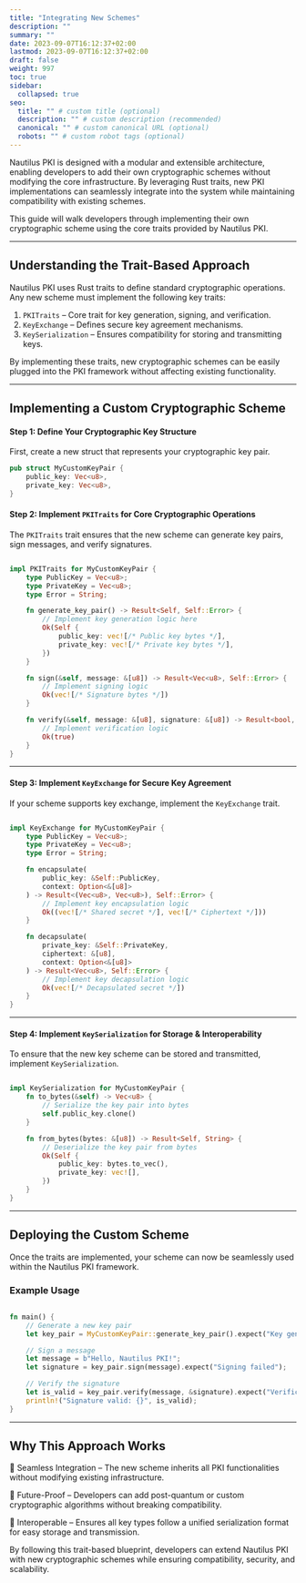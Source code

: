 ```yaml
---
title: "Integrating New Schemes"
description: ""
summary: ""
date: 2023-09-07T16:12:37+02:00
lastmod: 2023-09-07T16:12:37+02:00
draft: false
weight: 997
toc: true
sidebar:
  collapsed: true
seo:
  title: "" # custom title (optional)
  description: "" # custom description (recommended)
  canonical: "" # custom canonical URL (optional)
  robots: "" # custom robot tags (optional)
---
```

Nautilus PKI is designed with a modular and extensible architecture, enabling developers to add their own cryptographic schemes without modifying the core infrastructure. By leveraging Rust traits, new PKI implementations can seamlessly integrate into the system while maintaining compatibility with existing schemes.

This guide will walk developers through implementing their own cryptographic scheme using the core traits provided by Nautilus PKI.

---

## Understanding the Trait-Based Approach

Nautilus PKI uses Rust traits to define standard cryptographic operations. Any new scheme must implement the following key traits:

1. `PKITraits` – Core trait for key generation, signing, and verification.
2. `KeyExchange` – Defines secure key agreement mechanisms.
3. `KeySerialization` – Ensures compatibility for storing and transmitting keys.

By implementing these traits, new cryptographic schemes can be easily plugged into the PKI framework without affecting existing functionality.

---

## Implementing a Custom Cryptographic Scheme

#### Step 1: Define Your Cryptographic Key Structure

First, create a new struct that represents your cryptographic key pair.


```rust
pub struct MyCustomKeyPair {
    public_key: Vec<u8>,
    private_key: Vec<u8>,
}

```
#### Step 2: Implement `PKITraits` for Core Cryptographic Operations

The `PKITraits` trait ensures that the new scheme can generate key pairs, sign messages, and verify signatures.

```rust

impl PKITraits for MyCustomKeyPair {
    type PublicKey = Vec<u8>;
    type PrivateKey = Vec<u8>;
    type Error = String;

    fn generate_key_pair() -> Result<Self, Self::Error> {
        // Implement key generation logic here
        Ok(Self {
            public_key: vec![/* Public key bytes */],
            private_key: vec![/* Private key bytes */],
        })
    }

    fn sign(&self, message: &[u8]) -> Result<Vec<u8>, Self::Error> {
        // Implement signing logic
        Ok(vec![/* Signature bytes */])
    }

    fn verify(&self, message: &[u8], signature: &[u8]) -> Result<bool, Self::Error> {
        // Implement verification logic
        Ok(true)
    }
}

```

---

#### Step 3: Implement `KeyExchange` for Secure Key Agreement

If your scheme supports key exchange, implement the `KeyExchange` trait.

```rust

impl KeyExchange for MyCustomKeyPair {
    type PublicKey = Vec<u8>;
    type PrivateKey = Vec<u8>;
    type Error = String;

    fn encapsulate(
        public_key: &Self::PublicKey,
        context: Option<&[u8]>
    ) -> Result<(Vec<u8>, Vec<u8>), Self::Error> {
        // Implement key encapsulation logic
        Ok((vec![/* Shared secret */], vec![/* Ciphertext */]))
    }

    fn decapsulate(
        private_key: &Self::PrivateKey,
        ciphertext: &[u8],
        context: Option<&[u8]>
    ) -> Result<Vec<u8>, Self::Error> {
        // Implement key decapsulation logic
        Ok(vec![/* Decapsulated secret */])
    }
}

```

---

#### Step 4: Implement `KeySerialization` for Storage & Interoperability

To ensure that the new key scheme can be stored and transmitted, implement `KeySerialization`.

```rust

impl KeySerialization for MyCustomKeyPair {
    fn to_bytes(&self) -> Vec<u8> {
        // Serialize the key pair into bytes
        self.public_key.clone()
    }

    fn from_bytes(bytes: &[u8]) -> Result<Self, String> {
        // Deserialize the key pair from bytes
        Ok(Self {
            public_key: bytes.to_vec(),
            private_key: vec![],
        })
    }
}

```

---

## Deploying the Custom Scheme

Once the traits are implemented, your scheme can now be seamlessly used within the Nautilus PKI framework.

### Example Usage

```rust

fn main() {
    // Generate a new key pair
    let key_pair = MyCustomKeyPair::generate_key_pair().expect("Key generation failed");

    // Sign a message
    let message = b"Hello, Nautilus PKI!";
    let signature = key_pair.sign(message).expect("Signing failed");

    // Verify the signature
    let is_valid = key_pair.verify(message, &signature).expect("Verification failed");
    println!("Signature valid: {}", is_valid);
}

```

---

## Why This Approach Works

🔹 Seamless Integration – The new scheme inherits all PKI functionalities without modifying existing infrastructure.

🔹 Future-Proof – Developers can add post-quantum or custom cryptographic algorithms without breaking compatibility.

🔹 Interoperable – Ensures all key types follow a unified serialization format for easy storage and transmission.

By following this trait-based blueprint, developers can extend Nautilus PKI with new cryptographic schemes while ensuring compatibility, security, and scalability.
